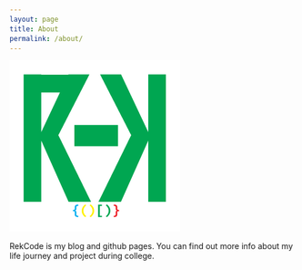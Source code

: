 ```yaml
---
layout: page
title: About
permalink: /about/
---
```


![rekcodelogo](/assets/rekcodelogo.png)

RekCode is my blog and github pages. You can find out more info about my life journey and project during college.
